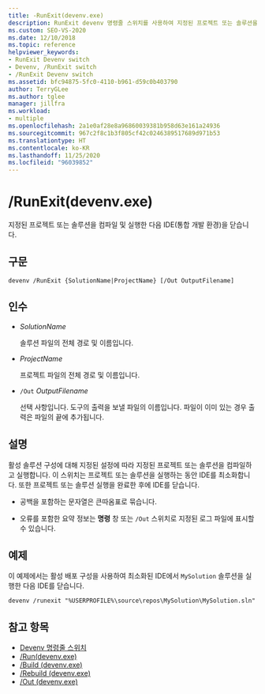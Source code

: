 ```yaml
---
title: -RunExit(devenv.exe)
description: RunExit devenv 명령줄 스위치를 사용하여 지정된 프로젝트 또는 솔루션을 컴파일하고 실행한 다음, IDE를 닫는 방법을 알아봅니다.
ms.custom: SEO-VS-2020
ms.date: 12/10/2018
ms.topic: reference
helpviewer_keywords:
- RunExit Devenv switch
- Devenv, /RunExit switch
- /RunExit Devenv switch
ms.assetid: bfc94875-5fc0-4110-b961-d59c0b403790
author: TerryGLee
ms.author: tglee
manager: jillfra
ms.workload:
- multiple
ms.openlocfilehash: 2a1e0af28e8a96860039381b958d63e161a24936
ms.sourcegitcommit: 967c2f8c1b3f805cf42c0246389517689d971b53
ms.translationtype: HT
ms.contentlocale: ko-KR
ms.lasthandoff: 11/25/2020
ms.locfileid: "96039852"
---
```

# <a name="runexit-devenvexe"></a>/RunExit(devenv.exe)

지정된 프로젝트 또는 솔루션을 컴파일 및 실행한 다음 IDE(통합 개발 환경)을 닫습니다.

## <a name="syntax"></a>구문

```shell
devenv /RunExit {SolutionName|ProjectName} [/Out OutputFilename]
```

## <a name="arguments"></a>인수

- *SolutionName*

  솔루션 파일의 전체 경로 및 이름입니다.

- *ProjectName*

  프로젝트 파일의 전체 경로 및 이름입니다.

- `/Out` *OutputFilename*

  선택 사항입니다. 도구의 출력을 보낼 파일의 이름입니다. 파일이 이미 있는 경우 출력은 파일의 끝에 추가됩니다.

## <a name="remarks"></a>설명

활성 솔루션 구성에 대해 지정된 설정에 따라 지정된 프로젝트 또는 솔루션을 컴파일하고 실행합니다. 이 스위치는 프로젝트 또는 솔루션을 실행하는 동안 IDE를 최소화합니다. 또한 프로젝트 또는 솔루션 실행을 완료한 후에 IDE를 닫습니다.

- 공백을 포함하는 문자열은 큰따옴표로 묶습니다.

- 오류를 포함한 요약 정보는 **명령** 창 또는 `/Out` 스위치로 지정된 로그 파일에 표시할 수 있습니다.

## <a name="example"></a>예제

이 예제에서는 활성 배포 구성을 사용하여 최소화된 IDE에서 `MySolution` 솔루션을 실행한 다음 IDE를 닫습니다.

```
devenv /runexit "%USERPROFILE%\source\repos\MySolution\MySolution.sln"
```

## <a name="see-also"></a>참고 항목

- [Devenv 명령줄 스위치](../../ide/reference/devenv-command-line-switches.md)
- [/Run(devenv.exe)](../../ide/reference/run-devenv-exe.md)
- [/Build (devenv.exe)](../../ide/reference/build-devenv-exe.md)
- [/Rebuild (devenv.exe)](../../ide/reference/rebuild-devenv-exe.md)
- [/Out (devenv.exe)](../../ide/reference/out-devenv-exe.md)
